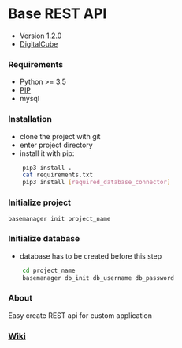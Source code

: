 # **Base REST API**

* Version 1.2.0
* [DigitalCube](http://digitalcube.rs/)

### Requirements

* Python >= 3.5
* [PIP](https://bootstrap.pypa.io/get-pip.py)
* mysql

### Installation

* clone the project with git
* enter project directory
* install it with pip:

```bash
    pip3 install .
    cat requirements.txt
    pip3 install [required_database_connector]
```

### Initialize project


    basemanager init project_name


### Initialize database


* database has to be created before this step

```bash
    cd project_name
    basemanager db_init db_username db_password
```

### About

Easy create REST api for custom application

### [Wiki](https://github.com/digital-cube/BASE/wiki)

